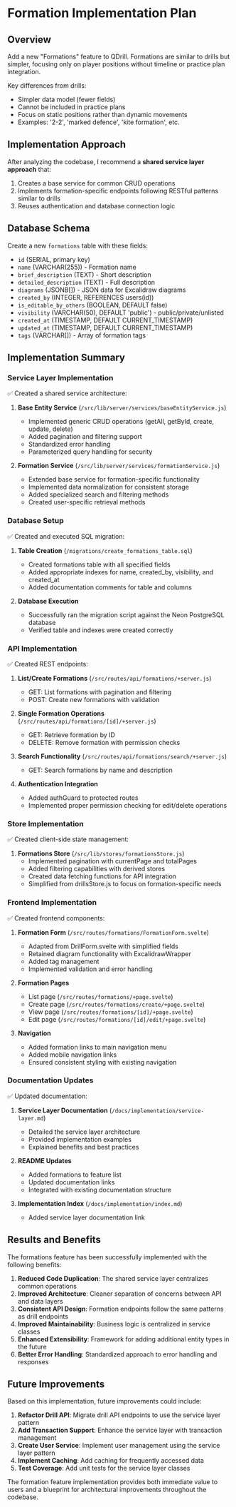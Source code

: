 # Formation Implementation Plan

## Overview
Add a new "Formations" feature to QDrill. Formations are similar to drills but simpler, focusing only on player positions without timeline or practice plan integration.

Key differences from drills:
- Simpler data model (fewer fields)
- Cannot be included in practice plans
- Focus on static positions rather than dynamic movements
- Examples: '2-2', 'marked defence', 'kite formation', etc.

## Implementation Approach

After analyzing the codebase, I recommend a **shared service layer approach** that:
1. Creates a base service for common CRUD operations
2. Implements formation-specific endpoints following RESTful patterns similar to drills
3. Reuses authentication and database connection logic

## Database Schema

Create a new `formations` table with these fields:
- `id` (SERIAL, primary key)
- `name` (VARCHAR(255)) - Formation name
- `brief_description` (TEXT) - Short description
- `detailed_description` (TEXT) - Full description
- `diagrams` (JSONB[]) - JSON data for Excalidraw diagrams
- `created_by` (INTEGER, REFERENCES users(id))
- `is_editable_by_others` (BOOLEAN, DEFAULT false)
- `visibility` (VARCHAR(50), DEFAULT 'public') - public/private/unlisted
- `created_at` (TIMESTAMP, DEFAULT CURRENT_TIMESTAMP)
- `updated_at` (TIMESTAMP, DEFAULT CURRENT_TIMESTAMP)
- `tags` (VARCHAR[]) - Array of formation tags

## Implementation Summary

### Service Layer Implementation

✅ Created a shared service architecture:

1. **Base Entity Service** (`/src/lib/server/services/baseEntityService.js`)
   - Implemented generic CRUD operations (getAll, getById, create, update, delete)
   - Added pagination and filtering support
   - Standardized error handling
   - Parameterized query handling for security

2. **Formation Service** (`/src/lib/server/services/formationService.js`)
   - Extended base service for formation-specific functionality
   - Implemented data normalization for consistent storage
   - Added specialized search and filtering methods
   - Created user-specific retrieval methods

### Database Setup

✅ Created and executed SQL migration:

1. **Table Creation** (`/migrations/create_formations_table.sql`)
   - Created formations table with all specified fields
   - Added appropriate indexes for name, created_by, visibility, and created_at
   - Added documentation comments for table and columns

2. **Database Execution**
   - Successfully ran the migration script against the Neon PostgreSQL database
   - Verified table and indexes were created correctly

### API Implementation

✅ Created REST endpoints:

1. **List/Create Formations** (`/src/routes/api/formations/+server.js`)
   - GET: List formations with pagination and filtering
   - POST: Create new formations with validation

2. **Single Formation Operations** (`/src/routes/api/formations/[id]/+server.js`)
   - GET: Retrieve formation by ID
   - DELETE: Remove formation with permission checks

3. **Search Functionality** (`/src/routes/api/formations/search/+server.js`)
   - GET: Search formations by name and description

4. **Authentication Integration**
   - Added authGuard to protected routes
   - Implemented proper permission checking for edit/delete operations

### Store Implementation

✅ Created client-side state management:

1. **Formations Store** (`/src/lib/stores/formationsStore.js`)
   - Implemented pagination with currentPage and totalPages
   - Added filtering capabilities with derived stores
   - Created data fetching functions for API integration
   - Simplified from drillsStore.js to focus on formation-specific needs

### Frontend Implementation

✅ Created frontend components:

1. **Formation Form** (`/src/routes/formations/FormationForm.svelte`)
   - Adapted from DrillForm.svelte with simplified fields
   - Retained diagram functionality with ExcalidrawWrapper
   - Added tag management
   - Implemented validation and error handling

2. **Formation Pages**
   - List page (`/src/routes/formations/+page.svelte`)
   - Create page (`/src/routes/formations/create/+page.svelte`)
   - View page (`/src/routes/formations/[id]/+page.svelte`)
   - Edit page (`/src/routes/formations/[id]/edit/+page.svelte`)

3. **Navigation**
   - Added formation links to main navigation menu
   - Added mobile navigation links
   - Ensured consistent styling with existing navigation

### Documentation Updates

✅ Updated documentation:

1. **Service Layer Documentation** (`/docs/implementation/service-layer.md`)
   - Detailed the service layer architecture
   - Provided implementation examples
   - Explained benefits and best practices

2. **README Updates**
   - Added formations to feature list
   - Updated documentation links
   - Integrated with existing documentation structure

3. **Implementation Index** (`/docs/implementation/index.md`)
   - Added service layer documentation link

## Results and Benefits

The formations feature has been successfully implemented with the following benefits:

1. **Reduced Code Duplication**: The shared service layer centralizes common operations
2. **Improved Architecture**: Cleaner separation of concerns between API and data layers
3. **Consistent API Design**: Formation endpoints follow the same patterns as drill endpoints
4. **Improved Maintainability**: Business logic is centralized in service classes
5. **Enhanced Extensibility**: Framework for adding additional entity types in the future
6. **Better Error Handling**: Standardized approach to error handling and responses

## Future Improvements

Based on this implementation, future improvements could include:

1. **Refactor Drill API**: Migrate drill API endpoints to use the service layer pattern
2. **Add Transaction Support**: Enhance the service layer with transaction management
3. **Create User Service**: Implement user management using the service layer pattern
4. **Implement Caching**: Add caching for frequently accessed data
5. **Test Coverage**: Add unit tests for the service layer classes

The formation feature implementation provides both immediate value to users and a blueprint for architectural improvements throughout the codebase.